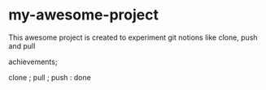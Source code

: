 # my-awesome-project

This awesome project is created to experiment git notions like clone, push and pull

achievements;

clone ; pull ; push : done
